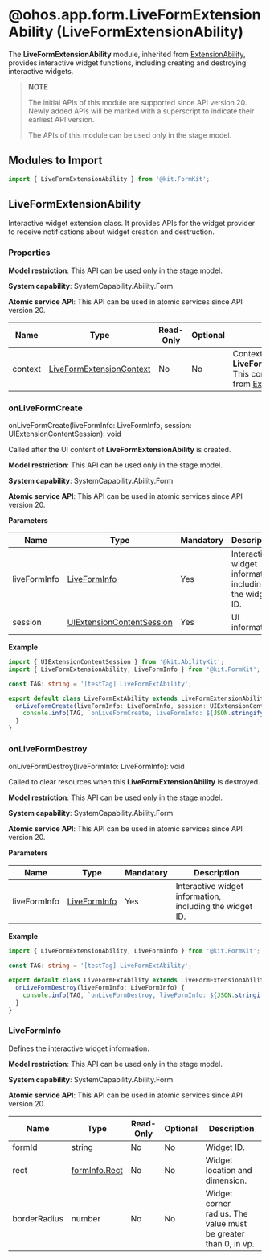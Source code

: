 # @ohos.app.form.LiveFormExtensionAbility  (LiveFormExtensionAbility)

The **LiveFormExtensionAbility** module, inherited from [ExtensionAbility](../apis-ability-kit/js-apis-app-ability-extensionAbility.md), provides interactive widget functions, including creating and destroying interactive widgets.

> **NOTE**
>
> The initial APIs of this module are supported since API version 20. Newly added APIs will be marked with a superscript to indicate their earliest API version.
>
> The APIs of this module can be used only in the stage model.

## Modules to Import

```ts
import { LiveFormExtensionAbility } from '@kit.FormKit';
```
## LiveFormExtensionAbility
Interactive widget extension class. It provides APIs for the widget provider to receive notifications about widget creation and destruction.

### Properties

**Model restriction**: This API can be used only in the stage model.

**System capability**: SystemCapability.Ability.Form

**Atomic service API**: This API can be used in atomic services since API version 20.

| Name| Type   | Read-Only| Optional |Description|
| ------ | ------ | ---- | ---- | ---- |
| context |  [LiveFormExtensionContext](./js-apis-application-LiveFormExtensionContext.md) | No  | No|Context of the **LiveFormExtensionAbility**. This context is inherited from [ExtensionContext](../apis-ability-kit/js-apis-inner-application-extensionContext.md).|

### onLiveFormCreate

onLiveFormCreate(liveFormInfo: LiveFormInfo, session: UIExtensionContentSession): void

Called after the UI content of **LiveFormExtensionAbility** is created.

**Model restriction**: This API can be used only in the stage model.

**System capability**: SystemCapability.Ability.Form

**Atomic service API**: This API can be used in atomic services since API version 20.

**Parameters**

| Name| Type| Mandatory| Description|
| -------- | -------- | -------- | -------- |
| liveFormInfo | [LiveFormInfo](#liveforminfo) | Yes| Interactive widget information, including the widget ID.|
| session      | [UIExtensionContentSession](../apis-ability-kit/js-apis-app-ability-uiExtensionContentSession.md) | Yes| UI information.|

**Example**

```ts
import { UIExtensionContentSession } from '@kit.AbilityKit';
import { LiveFormExtensionAbility, LiveFormInfo } from '@kit.FormKit';

const TAG: string = '[testTag] LiveFormExtAbility';

export default class LiveFormExtAbility extends LiveFormExtensionAbility {
  onLiveFormCreate(liveFormInfo: LiveFormInfo, session: UIExtensionContentSession) {
    console.info(TAG, `onLiveFormCreate, liveFormInfo: ${JSON.stringify(liveFormInfo)}`);
  }
}
```

### onLiveFormDestroy

onLiveFormDestroy(liveFormInfo: LiveFormInfo): void

Called to clear resources when this **LiveFormExtensionAbility** is destroyed.

**Model restriction**: This API can be used only in the stage model.

**System capability**: SystemCapability.Ability.Form

**Atomic service API**: This API can be used in atomic services since API version 20.

**Parameters**

| Name| Type| Mandatory| Description|
| -------- | -------- | -------- | -------- |
| liveFormInfo | [LiveFormInfo](#liveforminfo) | Yes| Interactive widget information, including the widget ID.|

**Example**

```ts
import { LiveFormExtensionAbility, LiveFormInfo } from '@kit.FormKit';

const TAG: string = '[testTag] LiveFormExtAbility';

export default class LiveFormExtAbility extends LiveFormExtensionAbility {
  onLiveFormDestroy(liveFormInfo: LiveFormInfo) {
    console.info(TAG, `onLiveFormDestroy, liveFormInfo: ${JSON.stringify(liveFormInfo)}`);
  }
}
```
### LiveFormInfo

Defines the interactive widget information.

**Model restriction**: This API can be used only in the stage model.

**System capability**: SystemCapability.Ability.Form

**Atomic service API**: This API can be used in atomic services since API version 20.

| Name| Type| Read-Only| Optional| Description|
| ------ | ------ | ---- | ---- | -------- |
| formId | string | No| No| Widget ID.|
| rect | [formInfo.Rect](js-apis-app-form-formInfo.md#rect20) | No| No| Widget location and dimension.|
| borderRadius | number | No| No| Widget corner radius. The value must be greater than 0, in vp.|
